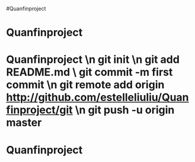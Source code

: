 #Quanfinproject
# Quanfinproject
# Quanfinproject \n git init \n git add README.md \ git commit -m first commit \n git remote add origin http://github.com/estelleliuliu/Quanfinproject/git \n git push -u origin master
# Quanfinproject
